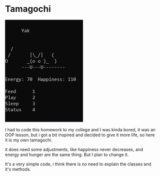 # Tamagochi
![My cat Yak](images/Animação.gif)

I had to code this homework to my college and I was kinda bored, it was an OOP lesson, but i got a bit inspired and decided to give it more life, so here it is my own tamagochi. 

it does need some adjustments, like happiness never decreases, and energy and hunger are the same thing. But I plan to change it.

It's a very simple code, i think there is no need to explain the classes and it's methods.

